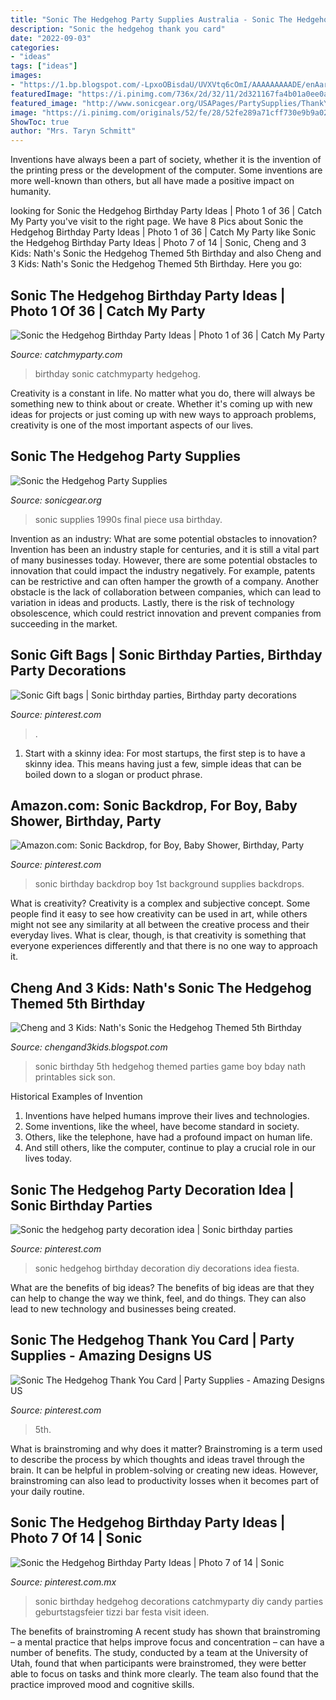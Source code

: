 ```yaml
---
title: "Sonic The Hedgehog Party Supplies Australia - Sonic The Hedgehog Thank You Card"
description: "Sonic the hedgehog thank you card"
date: "2022-09-03"
categories:
- "ideas"
tags: ["ideas"]
images:
- "https://1.bp.blogspot.com/-LpxoOBisdaU/UVXVtq6cOmI/AAAAAAAAADE/enAarcRXwdc/s1600/Nath&#039;s+5th+bday+2.jpg"
featuredImage: "https://i.pinimg.com/736x/2d/32/11/2d321167fa4b01a0ee0ad5685f2ac0c9.jpg"
featured_image: "http://www.sonicgear.org/USAPages/PartySupplies/ThankYouCardsSet.jpg"
image: "https://i.pinimg.com/originals/52/fe/28/52fe289a71cff730e9b9a02116d9f601.jpg"
ShowToc: true
author: "Mrs. Taryn Schmitt"
---
```



Inventions have always been a part of society, whether it is the invention of the printing press or the development of the computer. Some inventions are more well-known than others, but all have made a positive impact on humanity.

	

		
looking for Sonic the Hedgehog Birthday Party Ideas | Photo 1 of 36 | Catch My Party you've visit to the right page. We have 8 Pics about Sonic the Hedgehog Birthday Party Ideas | Photo 1 of 36 | Catch My Party like Sonic the Hedgehog Birthday Party Ideas | Photo 7 of 14 | Sonic, Cheng and 3 Kids: Nath&#039;s Sonic the Hedgehog Themed 5th Birthday and also Cheng and 3 Kids: Nath&#039;s Sonic the Hedgehog Themed 5th Birthday. Here you go:
		
    
## Sonic The Hedgehog Birthday Party Ideas | Photo 1 Of 36 | Catch My Party

<img loading=lazy src="https://photos-cdn.catchmyparty.com/PL/photos/0178/2591/dsc_0213_copy.jpg" onerror="this.onerror=null;this.src='https://tse4.mm.bing.net/th?id=OIP.EPZZ15KcSZg0ZgVDvaZXYgHaJv&amp;pid=15.1';" alt="Sonic the Hedgehog Birthday Party Ideas | Photo 1 of 36 | Catch My Party">

_Source: catchmyparty.com_

>birthday sonic catchmyparty hedgehog. 

	

Creativity is a constant in life. No matter what you do, there will always be something new to think about or create. Whether it's coming up with new ideas for projects or just coming up with new ways to approach problems, creativity is one of the most important aspects of our lives.

    
## Sonic The Hedgehog Party Supplies

<img loading=lazy src="http://www.sonicgear.org/USAPages/PartySupplies/ThankYouCardsSet.jpg" onerror="this.onerror=null;this.src='https://tse2.mm.bing.net/th?id=OIP.2M56gi7nASD0Xsl2H7eW8QAAAA&amp;pid=15.1';" alt="Sonic the Hedgehog Party Supplies">

_Source: sonicgear.org_

>sonic supplies 1990s final piece usa birthday. 

	

Invention as an industry: What are some potential obstacles to innovation?
Invention has been an industry staple for centuries, and it is still a vital part of many businesses today. However, there are some potential obstacles to innovation that could impact the industry negatively. For example, patents can be restrictive and can often hamper the growth of a company. Another obstacle is the lack of collaboration between companies, which can lead to variation in ideas and products. Lastly, there is the risk of technology obsolescence, which could restrict innovation and prevent companies from succeeding in the market.

    
## Sonic Gift Bags | Sonic Birthday Parties, Birthday Party Decorations

<img loading=lazy src="https://i.pinimg.com/736x/2d/32/11/2d321167fa4b01a0ee0ad5685f2ac0c9.jpg" onerror="this.onerror=null;this.src='https://tse4.mm.bing.net/th?id=OIP.oJRuxMDWImprVwygaDowKAHaJ3&amp;pid=15.1';" alt="Sonic Gift bags | Sonic birthday parties, Birthday party decorations">

_Source: pinterest.com_

>. 

	

1. Start with a skinny idea: For most startups, the first step is to have a skinny idea. This means having just a few, simple ideas that can be boiled down to a slogan or product phrase.

    
## Amazon.com: Sonic Backdrop, For Boy, Baby Shower, Birthday, Party

<img loading=lazy src="https://i.pinimg.com/736x/05/b3/8a/05b38a62c6ae0af7829928bc1956a240.jpg" onerror="this.onerror=null;this.src='https://tse1.mm.bing.net/th?id=OIP.1XZSKQ7l9gewnhbXB95U6AHaFj&amp;pid=15.1';" alt="Amazon.com: Sonic Backdrop, for Boy, Baby Shower, Birthday, Party">

_Source: pinterest.com_

>sonic birthday backdrop boy 1st background supplies backdrops. 

	

What is creativity?
Creativity is a complex and subjective concept. Some people find it easy to see how creativity can be used in art, while others might not see any similarity at all between the creative process and their everyday lives. What is clear, though, is that creativity is something that everyone experiences differently and that there is no one way to approach it.

    
## Cheng And 3 Kids: Nath&#039;s Sonic The Hedgehog Themed 5th Birthday

<img loading=lazy src="https://1.bp.blogspot.com/-LpxoOBisdaU/UVXVtq6cOmI/AAAAAAAAADE/enAarcRXwdc/s1600/Nath&#039;s+5th+bday+2.jpg" onerror="this.onerror=null;this.src='https://tse4.mm.bing.net/th?id=OIP.jjikmIK05yRbsW6fNDuHGAHaFS&amp;pid=15.1';" alt="Cheng and 3 Kids: Nath&#039;s Sonic the Hedgehog Themed 5th Birthday">

_Source: chengand3kids.blogspot.com_

>sonic birthday 5th hedgehog themed parties game boy bday nath printables sick son. 

	

Historical Examples of Invention
1. Inventions have helped humans improve their lives and technologies. 
2. Some inventions, like the wheel, have become standard in society. 
3. Others, like the telephone, have had a profound impact on human life. 
4. And still others, like the computer, continue to play a crucial role in our lives today.

    
## Sonic The Hedgehog Party Decoration Idea | Sonic Birthday Parties

<img loading=lazy src="https://i.pinimg.com/originals/3b/1c/4d/3b1c4d06e4af4aba58cd22d3c160e47b.jpg" onerror="this.onerror=null;this.src='https://tse4.mm.bing.net/th?id=OIP.eg4i4USKipHZVUdJJFzJVgHaJ4&amp;pid=15.1';" alt="Sonic the hedgehog party decoration idea | Sonic birthday parties">

_Source: pinterest.com_

>sonic hedgehog birthday decoration diy decorations idea fiesta. 

	

What are the benefits of big ideas?
The benefits of big ideas are that they can help to change the way we think, feel, and do things. They can also lead to new technology and businesses being created.

    
## Sonic The Hedgehog Thank You Card | Party Supplies - Amazing Designs US

<img loading=lazy src="https://i.pinimg.com/originals/52/fe/28/52fe289a71cff730e9b9a02116d9f601.jpg" onerror="this.onerror=null;this.src='https://tse3.mm.bing.net/th?id=OIP.zjwyOPJ9tOxe4fWI2h6_EgHaKX&amp;pid=15.1';" alt="Sonic The Hedgehog Thank You Card | Party Supplies - Amazing Designs US">

_Source: pinterest.com_

>5th. 

	

What is brainstroming and why does it matter?
Brainstroming is a term used to describe the process by which thoughts and ideas travel through the brain. It can be helpful in problem-solving or creating new ideas. However, brainstroming can also lead to productivity losses when it becomes part of your daily routine.

    
## Sonic The Hedgehog Birthday Party Ideas | Photo 7 Of 14 | Sonic

<img loading=lazy src="https://i.pinimg.com/736x/08/8b/9f/088b9fc3e967f85d3e6e8b8837c63ac0.jpg" onerror="this.onerror=null;this.src='https://tse3.mm.bing.net/th?id=OIP.u3RUJPHJ_sawMiC2b5SzLwHaGy&amp;pid=15.1';" alt="Sonic the Hedgehog Birthday Party Ideas | Photo 7 of 14 | Sonic">

_Source: pinterest.com.mx_

>sonic birthday hedgehog decorations catchmyparty diy candy parties geburtstagsfeier tizzi bar festa visit ideen. 

	

The benefits of brainstroming
A recent study has shown that brainstroming – a mental practice that helps improve focus and concentration – can have a number of benefits. The study, conducted by a team at the University of Utah, found that when participants were brainstromed, they were better able to focus on tasks and think more clearly. The team also found that the practice improved mood and cognitive skills.

